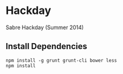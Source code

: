 # Hackday

Sabre Hackday (Summer 2014)

## Install Dependencies

```
npm install -g grunt grunt-cli bower less
npm install
```